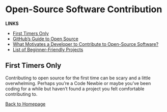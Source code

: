 # Open-Source Software Contribution

**LINKS**

- [First Timers Only](https://www.firsttimersonly.com/)
- [GitHub’s Guide to Open Source](https://www.github.com/open-source)
- [What Motivates a Developer to Contribute to Open-Source Software?](https://clearcode.cc/blog/why-developers-contribute-open-source-software/)
- [List of Beginner-Friendly Projects](https://github.com/search?q=label%3Agood-first-issue+archived%3Afalse)

## First Timers Only

Contributing to open source for the first time can be scary and a little overwhelming. Perhaps you’re a Code Newbie or maybe you’ve been coding for a while but haven’t found a project you felt comfortable contributing to.

[Back to Homepage](https://ashcaz.github.io/reading-notes)
